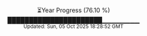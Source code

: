 <p align="center">
⏳Year Progress (76.10 %) <br>
██████████████████████▁▁▁▁▁▁▁▁ <br>
<sub>Updated: Sun, 05 Oct 2025 18:28:52 GMT</sub>
</p>

